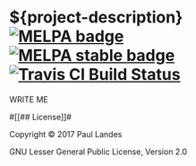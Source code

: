 # ${project-description} [![MELPA badge][melpa-badge]][melpa-link] [![MELPA stable badge][melpa-stable-badge]][melpa-stable-link] [![Travis CI Build Status][travis-badge]][travis-link]

  [melpa-link]: https://melpa.org/#/${project-name}
  [melpa-stable-link]: https://stable.melpa.org/#/${project-name}
  [melpa-badge]: https://melpa.org/packages/${project-name}-badge.svg
  [melpa-stable-badge]: https://stable.melpa.org/packages/${project-name}-badge.svg
  [travis-link]: https://travis-ci.org/plandes/${project-name}
  [travis-badge]: https://travis-ci.org/plandes/${project-name}.svg?branch=master

WRITE ME


#[[## License]]#

Copyright © 2017 Paul Landes

GNU Lesser General Public License, Version 2.0

